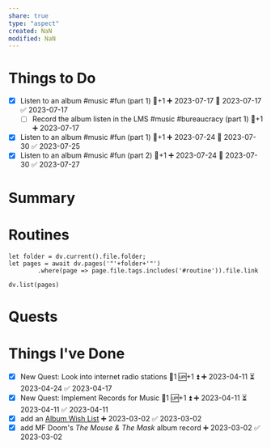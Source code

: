 ```yaml
---
share: true
type: "aspect"
created: NaN 
modified: NaN
---
```


# Things to Do
- [x] Listen to an album #music #fun (part 1) 🥄+1 ➕ 2023-07-17 🛫 2023-07-17 ✅ 2023-07-17
	- [ ] Record the album listen in the LMS #music #bureaucracy (part 1) 🥄+1 ➕ 2023-07-17
- [x] Listen to an album #music #fun (part 1) 🥄+1 ➕ 2023-07-24 📅 2023-07-30 ✅ 2023-07-25
- [x] Listen to an album #music #fun (part 2) 🥄+1 ➕ 2023-07-24 📅 2023-07-30 ✅ 2023-07-27
# Summary
# Routines
```dataviewjs
let folder = dv.current().file.folder;
let pages = await dv.pages('"'+folder+'"')
		.where(page => page.file.tags.includes('#routine')).file.link

dv.list(pages)
```


# Quests

# Things I've Done
- [x] New Quest: Look into internet radio stations 🥄1 🆙+1 ⏫ ➕ 2023-04-11 ⏳ 2023-04-24 ✅ 2023-04-17
- [x] New Quest: Implement Records for Music 🥄1 🆙+1 ⏫ ➕ 2023-04-11 ⏳ 2023-04-11 ✅ 2023-04-11
- [x] add an [Album Wish List](./Album%20Wish%20List.md) ➕ 2023-03-02 ✅ 2023-03-02
- [x] add MF Doom's *The Mouse & The Mask* album record ➕ 2023-03-02 ✅ 2023-03-02